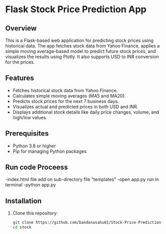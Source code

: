 # Flask Stock Price Prediction App  

## Overview  
This is a Flask-based web application for predicting stock prices using historical data. The app fetches stock data from Yahoo Finance, applies a simple moving average-based model to predict future stock prices, and visualizes the results using Plotly. It also supports USD to INR conversion for the prices.  

## Features  
- Fetches historical stock data from Yahoo Finance.  
- Calculates simple moving averages (MA5 and MA20).  
- Predicts stock prices for the next 7 business days.  
- Visualizes actual and predicted prices in both USD and INR.  
- Displays additional stock details like daily price changes, volume, and high/low values.  

## Prerequisites  
- Python 3.8 or higher  
- Pip for managing Python packages
  
## Run code Proceess 
-index.html file add on sub-directory file  "templates"
-open app.py run in terminal 
-python app.py

## Installation  

1. Clone this repository:  
   ```bash
   git clone https://github.com/bandanasahu61/Stock-Price-Prediction
   cd stock
   
